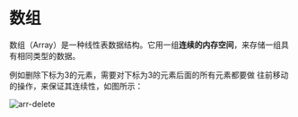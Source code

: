 # 数组

数组（Array）是一种线性表数据结构。它用一组**连续的内存空间**，来存储一组具有相同类型的数据。

例如删除下标为3的元素，需要对下标为3的元素后面的所有元素都要做 往前移动 的操作，来保证其连续性，如图所示：

![arr-delete](https://raw.githubusercontent.com/kerwin-ly/Blog/master/assets/imgs/data-structure/arr-delete.png)
